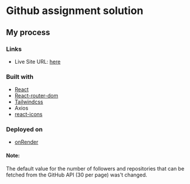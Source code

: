 # Github assignment solution

## My process

### Links

- Live Site URL: [here](https://github-viewer.onrender.com)

### Built with

- [React](https://reactjs.org/)
- [React-router-dom](https://reactrouter.com/en/main)
- [Tailwindcss](https://tailwindcss.com)
- Axios
- [react-icons](https://react-icons.github.io/react-icons)

### Deployed on

- [onRender](https://render.com/)

#### Note: <br/>
The default value for the number of followers and repositories that can be fetched  from the GitHub API (30 per page) was't changed. 
